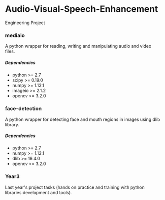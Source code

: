 # Audio-Visual-Speech-Enhancement
Engineering Project

### mediaio
A python wrapper for reading, writing and manipulating audio and video files.

##### Dependencies
* python >= 2.7
* scipy >= 0.19.0
* numpy >= 1.12.1
* imageio >= 2.1.2
* opencv >= 3.2.0

### face-detection
A python wrapper for detecting face and mouth regions in images using dlib library.

##### Dependencies
* python >= 2.7
* numpy >= 1.12.1
* dlib >= 19.4.0
* opencv >= 3.2.0

### Year3
Last year's project tasks (hands on practice and training with python libraries development and tools).
